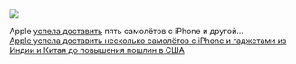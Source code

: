 <!--2025-04-07 14:46:04-->
<div class="yb">
  <div class="rss smaller1 habr"><img src="https://habrastorage.org/webt/w4/jt/ep/w4jtep31wtfkpx6xo5bgpx0by34.jpeg" /><p>Apple <a href="https://timesofindia.indiatimes.com/technology/mobiles-tabs/how-apple-flew-5-flights-full-of-iphones-from-india-and-china-in-3-days-to-beat-trump-tariffs/articleshow/120044321.cms" rel="noopener noreferrer nofollow">успела доставить</a> пять самолётов с iPhone и другой... <br><a class="light" href="https://habr.com/ru/news/898444/?utm_source=habrahabr&utm_medium=rss&utm_campaign=898444">Apple успела доставить несколько самолётов с iPhone и гаджетами из Индии и Китая до повышения пошлин в США</a></div>
</div>
